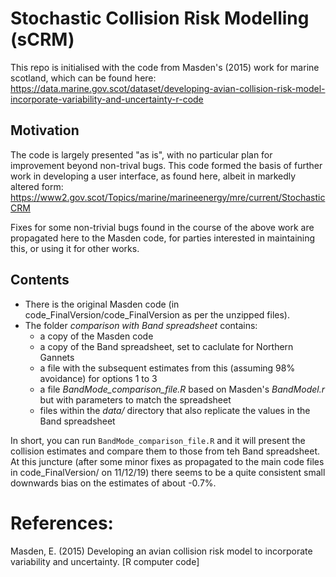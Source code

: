 # Stochastic Collision Risk Modelling (sCRM)

This repo is initialised with the code from Masden's (2015) work for marine scotland, which can be found here:
https://data.marine.gov.scot/dataset/developing-avian-collision-risk-model-incorporate-variability-and-uncertainty-r-code

## Motivation
The code is largely presented "as is", with no particular plan for improvement beyond non-trival bugs. This code formed the basis of further work in developing a user interface, as found here, albeit in markedly altered form:
https://www2.gov.scot/Topics/marine/marineenergy/mre/current/StochasticCRM

Fixes for some non-trivial bugs found in the course of the above work are propagated here to the Masden code, for parties interested in maintaining this, or using it for other works.

## Contents

* There is the original Masden code (in code_FinalVersion/code_FinalVersion as per the unzipped files).
* The folder _comparison with Band spreadsheet_ contains:
    * a copy of the Masden code
    * a copy of the Band spreadsheet, set to caclulate for Northern Gannets
    * a file with the subsequent estimates from this (assuming 98% avoidance) for options 1 to 3
    * a file _BandMode_comparison_file.R_ based on Masden's _BandModel.r_ but with parameters to match the spreadsheet
    * files within the _data/_ directory that also replicate the values in the Band spreadsheet

In short, you can run `BandMode_comparison_file.R` and it will present the collision estimates and compare them to those from teh Band spreadsheet. At this juncture (after some minor fixes as propagated to the main code files in code_FinalVersion/ on 11/12/19) there seems to be a quite consistent small downwards bias on the estimates of about -0.7%.

# References:
Masden, E. (2015) Developing an avian collision risk model to incorporate variability and uncertainty. [R computer code]


